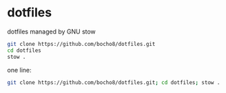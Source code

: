 # dotfiles
dotfiles managed by GNU stow

```sh
git clone https://github.com/bocho8/dotfiles.git
cd dotfiles
stow .
```

one line:
```sh
git clone https://github.com/bocho8/dotfiles.git; cd dotfiles; stow .
```
